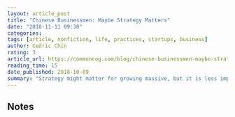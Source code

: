 ```yaml
---
layout: article_post
title: "Chinese Businessmen: Maybe Strategy Matters"
date: "2018-11-11 09:30"
categories:
tags: [article, nonfiction, life, practices, startups, business]
author: Cedric Chin
rating: 3
article_url: https://commoncog.com/blog/chinese-businessmen-maybe-strategy-matters/
reading_time: 15
date_published: 2018-10-09
summary: "Strategy might matter for growing massive, but it is less important at small scales."
---
```


## Notes
